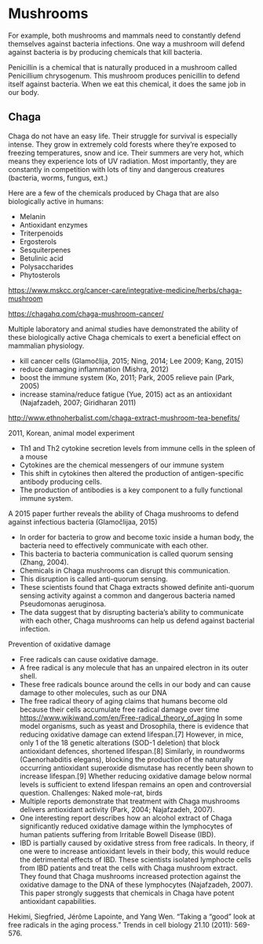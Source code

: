 # Mushrooms

For example, both mushrooms and mammals need to constantly defend themselves against bacteria infections. One way a mushroom will defend against bacteria is by producing chemicals that kill bacteria.

Penicillin is a chemical that is naturally produced in a mushroom called Penicillium chrysogenum. This mushroom produces penicillin to defend itself against bacteria. When we eat this chemical, it does the same job in our body.

## Chaga

Chaga do not have an easy life. Their struggle for survival is especially intense. They grow in extremely cold forests where they’re exposed to freezing temperatures, snow and ice. Their summers are very hot, which means they experience lots of UV radiation. Most importantly, they are constantly in competition with lots of tiny and dangerous creatures (bacteria, worms, fungus, ext.)

Here are a few of the chemicals produced by Chaga that are also biologically active in humans:
- Melanin
- Antioxidant enzymes
- Triterpenoids
- Ergosterols
- Sesquiterpenes
- Betulinic acid
- Polysaccharides
- Phytosterols

https://www.mskcc.org/cancer-care/integrative-medicine/herbs/chaga-mushroom

https://chagahq.com/chaga-mushroom-cancer/

Multiple laboratory and animal studies have demonstrated the ability of these biologically active Chaga chemicals to exert a beneficial effect on mammalian physiology.

- kill cancer cells (Glamočlija, 2015; Ning, 2014; Lee 2009; Kang, 2015)
- reduce damaging inflammation (Mishra, 2012)
- boost the immune system (Ko, 2011; Park, 2005
relieve pain (Park, 2005)
- increase stamina/reduce fatigue (Yue, 2015)
act as an antioxidant (Najafzadeh, 2007; Giridharan 2011)

http://www.ethnoherbalist.com/chaga-extract-mushroom-tea-benefits/

2011, Korean, animal model experiment
- Th1 and Th2 cytokine secretion levels from immune cells in the spleen of a mouse
- Cytokines are the chemical messengers of our immune system
- This shift in cytokines then altered the production of antigen-specific antibody producing cells.
- The production of antibodies is a key component to a fully functional immune system.

A 2015 paper further reveals the ability of Chaga mushrooms to defend against infectious bacteria (Glamočlijaa, 2015)
- In order for bacteria to grow and become toxic inside a human body, the bacteria need to effectively communicate with each other.
- This bacteria to bacteria communication is called quorum sensing (Zhang, 2004).
- Chemicals in Chaga mushrooms can disrupt this communication.
- This disruption is called anti-quorum sensing.
- These scientists found that Chaga extracts showed definite anti-quorum sensing activity against a common and dangerous bacteria named Pseudomonas aeruginosa.
- The data suggest that by disrupting bacteria’s ability to communicate with each other, Chaga mushrooms can help us defend against bacterial infection.

Prevention of oxidative damage

- Free radicals can cause oxidative damage.
- A free radical is any molecule that has an unpaired electron in its outer shell.
- These free radicals bounce around the cells in our body and can cause damage to other molecules, such as our DNA
- The free radical theory of aging claims that humans become old because their cells accumulate free radical damage over time https://www.wikiwand.com/en/Free-radical_theory_of_aging
In some model organisms, such as yeast and Drosophila, there is evidence that reducing oxidative damage can extend lifespan.[7] However, in mice, only 1 of the 18 genetic alterations (SOD-1 deletion) that block antioxidant defences, shortened lifespan.[8] Similarly, in roundworms (Caenorhabditis elegans), blocking the production of the naturally occurring antioxidant superoxide dismutase has recently been shown to increase lifespan.[9] Whether reducing oxidative damage below normal levels is sufficient to extend lifespan remains an open and controversial question.
Challenges: Naked mole-rat, birds
- Multiple reports demonstrate that treatment with Chaga mushrooms delivers antioxidant activity (Park, 2004; Najafzadeh, 2007). 
- One interesting report describes how an alcohol extract of Chaga significantly reduced oxidative damage within the lymphocytes of human patients suffering from Irritable Bowell Disease (IBD).
- IBD is partially caused by oxidative stress from free radicals. In theory, if one were to increase antioxidant levels in their body, this would reduce the detrimental effects of IBD. These scientists isolated lymphocte cells from IBD patients and treat the cells with Chaga mushroom extract. They found that Chaga mushrooms increased protection against the oxidative damage to the DNA of these lymphocytes (Najafzadeh, 2007). This paper strongly suggests that chemicals in Chaga have potent antioxidant capabilities.


Hekimi, Siegfried, Jérôme Lapointe, and Yang Wen. “Taking a “good” look at free radicals in the aging process.” Trends in cell biology 21.10 (2011): 569-576.
